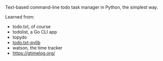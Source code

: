 Text-based command-line todo task manager in Python, the simplest way.

Learned from: 
- todo.txt, of course
- todolist, a Go CLI app
- topydo
- [todo.txt-pylib](https://github.com/funkyfuture/todo.txt-pylib)
- watson, the time tracker
- https://gtimelog.org/
